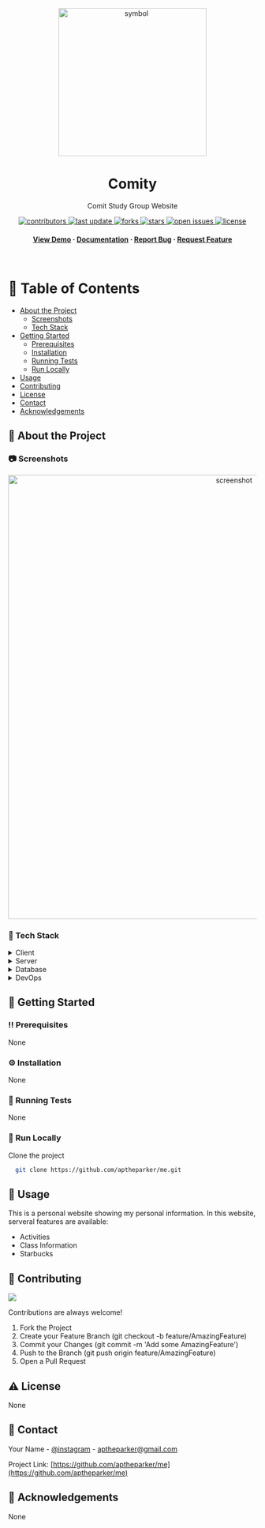 <div align="center">

  <img src="README_img/img1.png" alt="symbol" width="300" height="auto" />
  <h1>Comity</h1>
  
  <p>
    Comit Study Group Website
  </p>
  
  
<!-- Badges -->
<p>
  <a href="https://github.com/skku-comit/comity/graphs/contributors">
    <img src="https://img.shields.io/github/contributors/aptheparker/me" alt="contributors" />
  </a>
  <a href="">
    <img src="https://img.shields.io/github/last-commit/aptheparker/me" alt="last update" />
  </a>
  <a href="https://github.com/aptheparker/me/network/members">
    <img src="https://img.shields.io/github/forks/aptheparker/me" alt="forks" />
  </a>
  <a href="https://github.com/aptheparker/me/stargazers">
    <img src="https://img.shields.io/github/stars/aptheparker/me" alt="stars" />
  </a>
  <a href="https://github.com/aptheparker/me/issues/">
    <img src="https://img.shields.io/github/issues/aptheparker/me" alt="open issues" />
  </a>
  <a href="https://github.com/aptheparker/me/blob/master/LICENSE">
    <img src="https://img.shields.io/github/license/aptheparker/me.svg" alt="license" />
  </a>
</p>
   
<h4>
    <a href="https://github.com/aptheparker/me/">View Demo</a>
  <span> · </span>
    <a href="https://github.com/aptheparker/me">Documentation</a>
  <span> · </span>
    <a href="https://github.com/aptheparker/me/issues/">Report Bug</a>
  <span> · </span>
    <a href="https://github.com/aptheparker/me/issues/">Request Feature</a>
  </h4>
</div>

<br />

<!-- Table of Contents -->

# :notebook_with_decorative_cover: Table of Contents

- [About the Project](#star2-about-the-project)
  - [Screenshots](#camera-screenshots)
  - [Tech Stack](#space_invader-tech-stack)
- [Getting Started](#toolbox-getting-started)
  - [Prerequisites](#bangbang-prerequisites)
  - [Installation](#gear-installation)
  - [Running Tests](#test_tube-running-tests)
  - [Run Locally](#running-run-locally)
- [Usage](#eyes-usage)
- [Contributing](#wave-contributing)
- [License](#warning-license)
- [Contact](#handshake-contact)
- [Acknowledgements](#gem-acknowledgements)

<!-- About the Project -->

## :star2: About the Project

<!-- Screenshots -->

### :camera: Screenshots

<div align="center"> 
  <img src="README_img/img2.png" alt="screenshot" width="900" height="auto"/>
</div>

<!-- TechStack -->

### :space_invader: Tech Stack

<details>
  <summary>Client</summary>
  <ul>
    <li>HTML</li>
    <li>CSS</li>
    <li><a href="https://www.javascript.com/">Javascript</a></li>
  </ul>
</details>

<details>
  <summary>Server</summary>
  <ul>
    <li>None</li>
  </ul>
</details>

<details>
<summary>Database</summary>
  <ul>
    <li>None</li>
  </ul>
</details>

<details>
<summary>DevOps</summary>
  <ul>
    <li>None</li>
  </ul>
</details>

<!-- Getting Started -->

## :toolbox: Getting Started

<!-- Prerequisites -->

### :bangbang: Prerequisites

None

<!-- Installation -->

### :gear: Installation

None

<!-- Running Tests -->

### :test_tube: Running Tests

None

<!-- Run Locally -->

### :running: Run Locally

Clone the project

```bash
  git clone https://github.com/aptheparker/me.git
```

<!-- Usage -->

## :eyes: Usage

This is a personal website showing my personal information.
In this website, serveral features are available:

<ul>
  <li>Activities</li>
  <li>Class Information</li>
  <li>Starbucks</li>
</ul>

<!-- Contributing -->

## :wave: Contributing

<a href="https://github.com/aptheparker/me/graphs/contributors">
  <img src="https://contrib.rocks/image?repo=aptheparker/me" />
</a>

Contributions are always welcome!

<ol>
  <li>Fork the Project</li>
  <li>Create your Feature Branch (git checkout -b feature/AmazingFeature)</li>
  <li>Commit your Changes (git commit -m 'Add some AmazingFeature')</li>
  <li>Push to the Branch (git push origin feature/AmazingFeature)</li>
  <li>Open a Pull Request</li>
</ol>

<!-- License -->

## :warning: License

None

<!-- Contact -->

## :handshake: Contact

Your Name - [@instagram](https://www.instagram.com/aptheparker) - aptheparker@gmail.com

Project Link: [https://github.com/aptheparker/me](https://github.com/aptheparker/me)

<!-- Acknowledgments -->

## :gem: Acknowledgements

None
